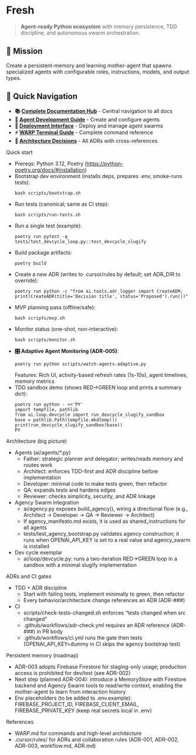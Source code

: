# Fresh

> **Agent-ready Python ecosystem** with memory persistence, TDD discipline, and autonomous swarm orchestration.

## 🎯 Mission

Create a persistent-memory and learning mother-agent that spawns specialized agents with configurable roles, instructions, models, and output types.

## 🚀 Quick Navigation

- **📚 [Complete Documentation Hub](docs/INDEX.md)** - Central navigation to all docs
- **🤖 [Agent Development Guide](docs/AGENT_DEVELOPMENT.md)** - Create and configure agents
- **🚀 [Deployment Interface](docs/DEPLOYMENT.md)** - Deploy and manage agent swarms
- **⚡ [WARP Terminal Guide](WARP.md)** - Complete command reference
- **📐 [Architecture Decisions](docs/ADR_INDEX.md)** - All ADRs with cross-references

Quick start
- Prereqs: Python 3.12, Poetry (https://python-poetry.org/docs/#installation)
- Bootstrap dev environment (installs deps, prepares .env, smoke-runs tests):
  ```
  bash scripts/bootstrap.sh
  ```
- Run tests (canonical; same as CI step):
  ```
  bash scripts/run-tests.sh
  ```
- Run a single test (example):
  ```
  poetry run pytest -q tests/test_devcycle_loop.py::test_devcycle_slugify
  ```
- Build package artifacts:
  ```
  poetry build
  ```
- Create a new ADR (writes to .cursor/rules by default; set ADR_DIR to override):
  ```
  poetry run python -c "from ai.tools.adr_logger import CreateADR; print(CreateADR(title='Decision title', status='Proposed').run())"
  ```
- MVP planning pass (offline/safe):
  ```
  bash scripts/mvp.sh
  ```
- Monitor status (one-shot, non-interactive):
  ```
  bash scripts/monitor.sh
  ```
- **🎛️ Adaptive Agent Monitoring (ADR-005)**:
  ```
  poetry run python scripts/watch-agents-adaptive.py
  ```
  Features: Rich UI, activity-based refresh rates (1s-10s), agent timelines, memory metrics
- TDD sandbox demo (shows RED→GREEN loop and prints a summary dict):
  ```
  poetry run python - <<'PY'
  import tempfile, pathlib
  from ai.loop.devcycle import run_devcycle_slugify_sandbox
  base = pathlib.Path(tempfile.mkdtemp())
  print(run_devcycle_slugify_sandbox(base))
  PY
  ```

Architecture (big picture)
- Agents (ai/agents/*.py)
  - Father: strategic planner and delegator; writes/reads memory and routes work
  - Architect: enforces TDD-first and ADR discipline before implementation
  - Developer: minimal code to make tests green, then refactor
  - QA: expands tests and hardens edges
  - Reviewer: checks simplicity, security, and ADR linkage
- Agency Swarm integration
  - ai/agency.py exposes build_agency(), wiring a directional flow (e.g., Architect → Developer → QA → Reviewer → Architect)
  - If agency_manifesto.md exists, it is used as shared_instructions for all agents
  - tests/test_agency_bootstrap.py validates agency construction; it runs when OPENAI_API_KEY is set to a real value and agency_swarm is installed
- Dev cycle exemplar
  - ai/loop/devcycle.py: runs a two-iteration RED→GREEN loop in a sandbox with a minimal slugify implementation

ADRs and CI gates
- TDD + ADR discipline
  - Start with failing tests, implement minimally to green, then refactor
  - Every behavior/architecture change references an ADR (ADR-###)
- CI
  - scripts/check-tests-changed.sh enforces “tests changed when src changed”
  - .github/workflows/adr-check.yml requires an ADR reference (ADR-###) in PR body
  - .github/workflows/ci.yml runs the gate then tests (OPENAI_API_KEY=dummy in CI skips the agency bootstrap test)

Persistent memory (roadmap)
- ADR-003 adopts Firebase Firestore for staging-only usage; production access is prohibited for dev/test (see ADR-002)
- Next step (planned ADR-004): introduce a MemoryStore with Firestore backend and Agency Swarm tools to read/write context, enabling the mother-agent to learn from interaction history
- Env placeholders (to be added to .env.example): FIREBASE_PROJECT_ID, FIREBASE_CLIENT_EMAIL, FIREBASE_PRIVATE_KEY (keep real secrets local in .env)

References
- WARP.md for commands and high-level architecture
- .cursor/rules/ for ADRs and collaboration rules (ADR-001, ADR-002, ADR-003, workflow.md, ADR.md)


